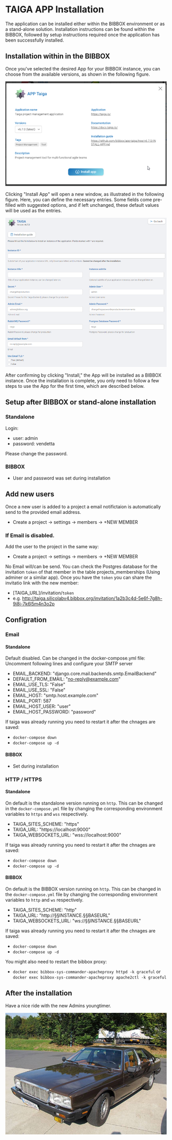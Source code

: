# TAIGA APP Installation 

The application can be installed either within the BIBBOX environment or as a stand-alone solution. Installation instructions can be found within the BIBBOX, followed by setup instructions required once the application has been successfully installed.

## Installation within in the BIBBOX

Once you've selected the desired App for your BIBBOX instance, you can choose from the available versions, as shown in the following figure.

![Screenshot01](assets/Taiga_install1.png)

Clicking "Install App" will open a new window, as illustrated in the following figure. Here, you can define the necessary entries. Some fields come pre-filled with suggested options, and if left unchanged, these default values will be used as the entries.

![Screenshot02](assets/Taiga_install2.png)

After confirming by clicking "Install," the App will be installed as a BIBBOX instance. Once the installation is complete, you only need to follow a few steps to use the App for the first time, which are described below.

## Setup after BIBBOX or stand-alone installation

### Standalone

Login:
* user: admin
* password: vendetta

Please change the password. 

### BIBBOX

* User and password was set during installation

## Add new users

Once a new user is added to a project a email notifictaion is automatically send to the provided email address.

* Create a project -> settings -> members -> +NEW MEMBER

### If Email is disabled.

Add the user to the project in the same way:
* Create a project -> settings -> members -> +NEW MEMBER

No Email will/can be send. You can check the Postgres database for the invitation `token` of that member in the table projects_memberships (Using adminer or a similar app).
Once you have the `token` you can share the invitatio link with the new member:
* [TAIGA_URL]/invitation/`token`
* e.g. http://taiga.silicolabv4.bibbox.org/invitation/1a2b3c4d-5e6f-7g8h-9i8j-7k6l5m4n3o2p

## Configration

### Email 

#### Standalone

Default disabled. Can be changed in the docker-compose.yml file: Uncomment following lines and configure your SMTP server
*  EMAIL_BACKEND: "django.core.mail.backends.smtp.EmailBackend"
*  DEFAULT_FROM_EMAIL: "no-reply@example.com"
*  EMAIL_USE_TLS: "False"
*  EMAIL_USE_SSL: "False"
*  EMAIL_HOST: "smtp.host.example.com"
*  EMAIL_PORT: 587
*  EMAIL_HOST_USER: "user"
*  EMAIL_HOST_PASSWORD: "password"

If taiga was already running you need to restart it after the chnages are saved:
*  `docker-compose down`
*  `docker-compose up -d`

#### BIBBOX

* Set during installation

### HTTP / HTTPS

#### Standalone

On default is the standalone version running on `http`. This can be changed in the `docker-compose.yml` file by changing the corresponding environment variables to `https` and `wss` respectively.
*  TAIGA_SITES_SCHEME: "https"
*  TAIGA_URL: "https://localhost:9000"
*  TAIGA_WEBSOCKETS_URL: "wss://localhost:9000"

If taiga was already running you need to restart it after the chnages are saved:
*  `docker-compose down`
*  `docker-compose up -d`

#### BIBBOX

On default is the BIBBOX version running on `http`. This can be changed in the `docker-compose.yml` file by changing the corresponding environment variables to `http` and `ws` respectively.
*  TAIGA_SITES_SCHEME: "http"
*  TAIGA_URL: "http://§§INSTANCE.§§BASEURL"
*  TAIGA_WEBSOCKETS_URL: "ws://§§INSTANCE.§§BASEURL"

If taiga was already running you need to restart it after the chnages are saved:
*  `docker-compose down`
*  `docker-compose up -d`

You might also need to restart the bibbox proxy:
*  `docker exec bibbox-sys-commander-apacheproxy httpd -k graceful` or `docker exec bibbox-sys-commander-apacheproxy apache2ctl -k graceful`


## After the installation

Have a nice ride with the new Admins youngtimer.

![FINAL](assets/install-screen-final.jpg)
